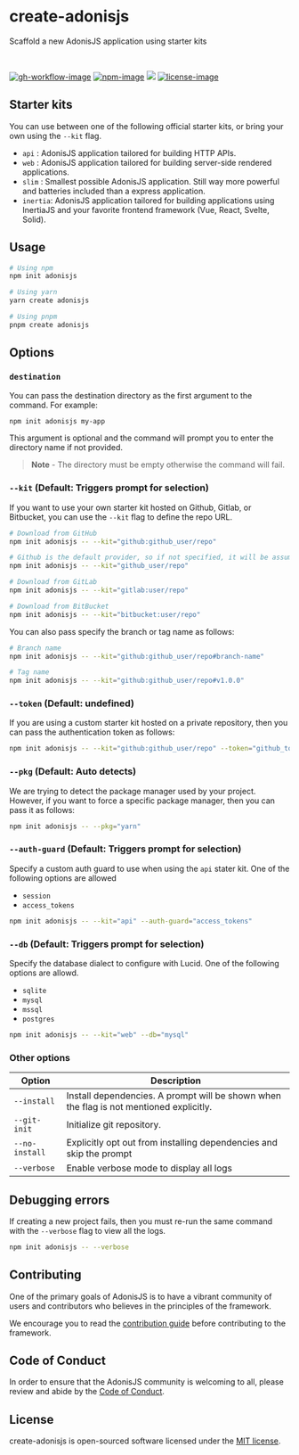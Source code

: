 # create-adonisjs

Scaffold a new AdonisJS application using starter kits

<br />

[![gh-workflow-image]][gh-workflow-url] [![npm-image]][npm-url] ![][typescript-image] [![license-image]][license-url]

## Starter kits

You can use between one of the following official starter kits, or bring your own using the `--kit` flag.

- `api` : AdonisJS application tailored for building HTTP APIs.
- `web` : AdonisJS application tailored for building server-side rendered applications.
- `slim` : Smallest possible AdonisJS application. Still way more powerful and batteries included than a express application.
- `inertia`: AdonisJS application tailored for building applications using InertiaJS and your favorite frontend framework (Vue, React, Svelte, Solid).

## Usage

```sh
# Using npm
npm init adonisjs

# Using yarn
yarn create adonisjs

# Using pnpm
pnpm create adonisjs
```

## Options

### `destination`

You can pass the destination directory as the first argument to the command. For example:

```sh
npm init adonisjs my-app
```

This argument is optional and the command will prompt you to enter the directory name if not provided.

> **Note** - The directory must be empty otherwise the command will fail.

### `--kit` (Default: Triggers prompt for selection)

If you want to use your own starter kit hosted on Github, Gitlab, or Bitbucket, you can use the `--kit` flag to define the repo URL.

```sh
# Download from GitHub
npm init adonisjs -- --kit="github:github_user/repo"

# Github is the default provider, so if not specified, it will be assumed as github
npm init adonisjs -- --kit="github_user/repo"

# Download from GitLab
npm init adonisjs -- --kit="gitlab:user/repo"

# Download from BitBucket
npm init adonisjs -- --kit="bitbucket:user/repo"
```

You can also pass specify the branch or tag name as follows:

```sh
# Branch name
npm init adonisjs -- --kit="github:github_user/repo#branch-name"

# Tag name
npm init adonisjs -- --kit="github:github_user/repo#v1.0.0"
```

### `--token` (Default: undefined)

If you are using a custom starter kit hosted on a private repository, then you can pass the authentication token as follows:

```sh
npm init adonisjs -- --kit="github:github_user/repo" --token="github_token"
```

### `--pkg` (Default: Auto detects)

We are trying to detect the package manager used by your project. However, if you want to force a specific package manager, then you can pass it as follows:

```sh
npm init adonisjs -- --pkg="yarn"
```

### `--auth-guard` (Default: Triggers prompt for selection)

Specify a custom auth guard to use when using the `api` stater kit. One of the following options are allowed

- `session`
- `access_tokens`

```sh
npm init adonisjs -- --kit="api" --auth-guard="access_tokens"
```

### `--db` (Default: Triggers prompt for selection)

Specify the database dialect to configure with Lucid. One of the following options are allowd.

- `sqlite`
- `mysql`
- `mssql`
- `postgres`

```sh
npm init adonisjs -- --kit="web" --db="mysql"
```

### Other options

| Option         | Description                                                                             |
| -------------- | --------------------------------------------------------------------------------------- |
| `--install`    | Install dependencies. A prompt will be shown when the flag is not mentioned explicitly. |
| `--git-init`   | Initialize git repository.                                                              |
| `--no-install` | Explicitly opt out from installing dependencies and skip the prompt                     |
| `--verbose`    | Enable verbose mode to display all logs                                                 |

## Debugging errors

If creating a new project fails, then you must re-run the same command with the `--verbose` flag to view all the logs.

```sh
npm init adonisjs -- --verbose
```

## Contributing

One of the primary goals of AdonisJS is to have a vibrant community of users and contributors who believes in the principles of the framework.

We encourage you to read the [contribution guide](https://github.com/adonisjs/.github/blob/main/docs/CONTRIBUTING.md) before contributing to the framework.

## Code of Conduct

In order to ensure that the AdonisJS community is welcoming to all, please review and abide by the [Code of Conduct](https://github.com/adonisjs/.github/blob/main/docs/CODE_OF_CONDUCT.md).

## License

create-adonisjs is open-sourced software licensed under the [MIT license](LICENSE.md).

[gh-workflow-image]: https://img.shields.io/github/actions/workflow/status/adonisjs/create-adonisjs/test.yml?style=for-the-badge
[gh-workflow-url]: https://github.com/adonisjs/create-adonisjs/actions/workflows/test.yml 'Github action'
[npm-image]: https://img.shields.io/npm/v/create-adonisjs/latest.svg?style=for-the-badge&logo=npm
[npm-url]: https://www.npmjs.com/package/create-adonisjs/v/latest 'npm'
[typescript-image]: https://img.shields.io/badge/Typescript-294E80.svg?style=for-the-badge&logo=typescript
[license-url]: LICENSE.md
[license-image]: https://img.shields.io/github/license/adonisjs/create-adonisjs?style=for-the-badge
